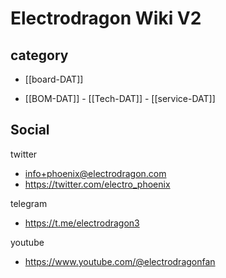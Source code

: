 
# Electrodragon Wiki V2 


## category 

- [[board-DAT]] 

- [[BOM-DAT]] - [[Tech-DAT]] - [[service-DAT]]


## Social 
twitter
- info+phoenix@electrodragon.com
- https://twitter.com/electro_phoenix
  
telegram
- https://t.me/electrodragon3
  
youtube 
- https://www.youtube.com/@electrodragonfan



